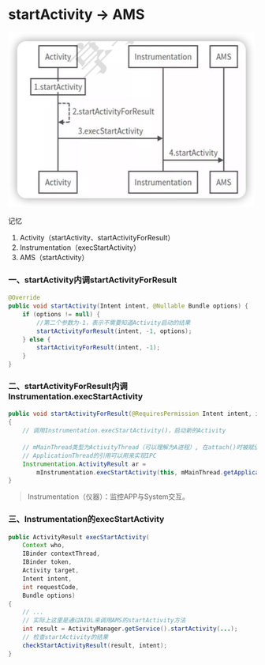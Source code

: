 # startActivity → AMS

![](img/68c7734d.png)

记忆
1. Activity（startActivity、startActivityForResult）
2. Instrumentation（execStartActivity）
3. AMS（startActivity）

### 一、startActivity内调startActivityForResult
``` java
@Override
public void startActivity(Intent intent, @Nullable Bundle options) {
    if (options != null) {
        //第二个参数为-1，表示不需要知道Activity启动的结果
        startActivityForResult(intent, -1, options);
    } else {
        startActivityForResult(intent, -1);
    }
}
```

### 二、startActivityForResult内调Instrumentation.execStartActivity
``` java
public void startActivityForResult(@RequiresPermission Intent intent, int requestCode, @Nullable Bundle options)
{
    // 调用Instrumentation.execStartActivity()，启动新的Activity
    
    // mMainThread类型为ActivityThread（可以理解为A进程）, 在attach()时被赋值。
    // ApplicationThread的引用可以用来实现IPC
    Instrumentation.ActivityResult ar = 
        mInstrumentation.execStartActivity(this, mMainThread.getApplicationThread(), mToken, this, intent, requestCode, options);
}
```
> Instrumentation（仪器）：监控APP与System交互。

### 三、Instrumentation的execStartActivity
``` java
public ActivityResult execStartActivity(
    Context who, 
    IBinder contextThread, 
    IBinder token, 
    Activity target,
    Intent intent, 
    int requestCode, 
    Bundle options) 
{
    // ...
    // 实际上这里是通过AIDL来调用AMS的startActivity方法
    int result = ActivityManager.getService().startActivity(...);
    // 检查startActivity的结果
    checkStartActivityResult(result, intent);
}
```
